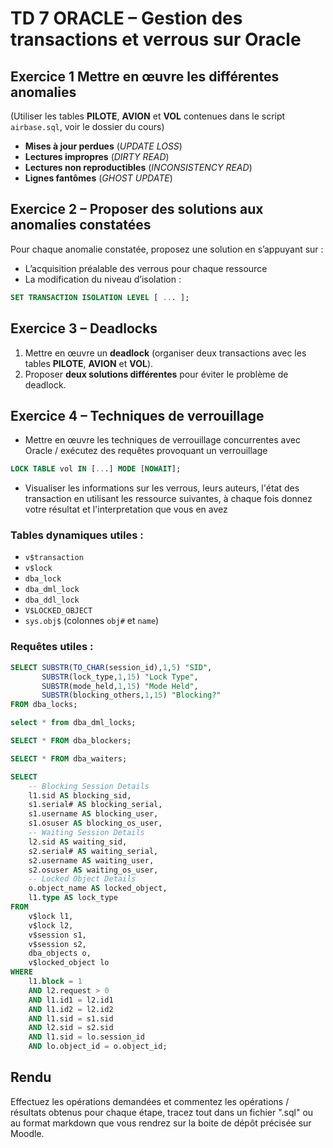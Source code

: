 # TD 7 ORACLE – Gestion des transactions et verrous sur Oracle

## Exercice 1 Mettre en œuvre les différentes anomalies
(Utiliser les tables **PILOTE**, **AVION** et **VOL** contenues dans le script `airbase.sql`, voir le dossier du cours)

- **Mises à jour perdues** (*UPDATE LOSS*)  
- **Lectures impropres** (*DIRTY READ*)  
- **Lectures non reproductibles** (*INCONSISTENCY READ*)  
- **Lignes fantômes** (*GHOST UPDATE*)  

## Exercice 2 – Proposer des solutions aux anomalies constatées

Pour chaque anomalie constatée, proposez une solution en s’appuyant sur :  
- L’acquisition préalable des verrous pour chaque ressource  
- La modification du niveau d’isolation :  

```sql
SET TRANSACTION ISOLATION LEVEL [ ... ];
```

## Exercice 3 – Deadlocks

1. Mettre en œuvre un **deadlock** (organiser deux transactions avec les tables **PILOTE**, **AVION** et **VOL**).
2. Proposer **deux solutions différentes** pour éviter le problème de deadlock.


## Exercice 4 – Techniques de verrouillage

* Mettre en œuvre les techniques de verrouillage concurrentes avec Oracle / exécutez des requêtes provoquant un verrouillage
```sql
LOCK TABLE vol IN [...] MODE [NOWAIT]; 
```
* Visualiser les informations sur les verrous, leurs auteurs, l'état des transaction en utilisant les ressource suivantes, à chaque fois donnez votre résultat et l'interpretation que vous en avez

### Tables dynamiques utiles :

* `v$transaction`
* `v$lock`
* `dba_lock`
* `dba_dml_lock`
* `dba_ddl_lock`
* `V$LOCKED_OBJECT`
* `sys.obj$` (colonnes `obj#` et `name`)
  
### Requêtes utiles :
```sql
SELECT SUBSTR(TO_CHAR(session_id),1,5) "SID",
       SUBSTR(lock_type,1,15) "Lock Type",
       SUBSTR(mode_held,1,15) "Mode Held",
       SUBSTR(blocking_others,1,15) "Blocking?"
FROM dba_locks;
```
```sql
select * from dba_dml_locks;
```
```sql
SELECT * FROM dba_blockers;
```
```sql
SELECT * FROM dba_waiters;
```
```sql
SELECT
    -- Blocking Session Details
    l1.sid AS blocking_sid,
    s1.serial# AS blocking_serial,
    s1.username AS blocking_user,
    s1.osuser AS blocking_os_user,
    -- Waiting Session Details
    l2.sid AS waiting_sid,
    s2.serial# AS waiting_serial,
    s2.username AS waiting_user,
    s2.osuser AS waiting_os_user,
    -- Locked Object Details
    o.object_name AS locked_object,
    l1.type AS lock_type
FROM
    v$lock l1,
    v$lock l2,
    v$session s1,
    v$session s2,
    dba_objects o,
    v$locked_object lo
WHERE
    l1.block = 1
    AND l2.request > 0
    AND l1.id1 = l2.id1
    AND l1.id2 = l2.id2
    AND l1.sid = s1.sid
    AND l2.sid = s2.sid
    AND l1.sid = lo.session_id
    AND lo.object_id = o.object_id;
```

## Rendu
Effectuez les opérations demandées et commentez les opérations / résultats obtenus pour chaque étape, tracez tout dans un fichier ".sql" ou au format markdown que vous rendrez sur la boite de dépôt précisée sur Moodle.
